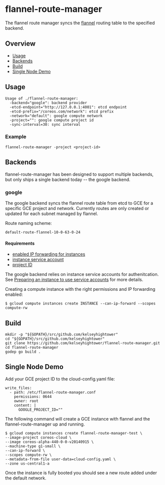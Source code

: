 # flannel-route-manager

The flannel route manager syncs the [flannel](https://github.com/coreos/flannel) routing table to the specified backend.

## Overview

* [Usage](#usage)
* [Backends](#backends)
* [Build](#build)
* [Single Node Demo](#single-node-demo)

## Usage

```
Usage of ./flannel-route-manager:
  -backend="google": backend provider
  -etcd-endpoint="http://127.0.0.1:4001": etcd endpoint
  -etcd-prefix="/coreos.com/network": etcd prefix
  -network="default": google compute network
  -project="": google compute project id
  -sync-interval=30: sync interval
```

### Example

```
flannel-route-manager -project <project-id>
```

## Backends

flannel-route-manager has been designed to support multiple backends, but only ships a single backend today -- the google backend.

### google

The google backend syncs the flannel route table from etcd to GCE for a specific GCE project and network. Currently routes are only created or updated for each subnet managed by flannel.

Route naming scheme:

```
default-route-flannel-10-0-63-0-24
```

#### Requirements

* [enabled IP forwarding for instances](https://developers.google.com/compute/docs/networking#canipforward) 
* [instance service account](https://developers.google.com/compute/docs/authentication#using)
* [project ID](https://developers.google.com/compute/docs/overview#projectids)

The google backend relies on instance service accounts for authenitcation. See [Preparing an instance to use service accounts](https://developers.google.com/compute/docs/authentication#using) for more details.

Creating a compute instance with the right permissions and IP forwarding enabled:

```
$ gcloud compute instances create INSTANCE --can-ip-forward --scopes compute-rw
```

## Build

```
mkdir -p "${GOPATH}/src/github.com/kelseyhightower"
cd "${GOPATH}/src/github.com/kelseyhightower"
git clone https://github.com/kelseyhightower/flannel-route-manager.git
cd flannel-route-manager
godep go build .
```

## Single Node Demo

Add your GCE project ID to the cloud-config.yaml file:

```
write_files:
  - path: /etc/flannel-route-manager.conf
    permissions: 0644
    owner: root
    content: |
      GOOGLE_PROJECT_ID=""
```

The following command will create a GCE instance with flannel and the flannel-route-manager up and running. 

```
$ gcloud compute instances create flannel-route-manager-test \
--image-project coreos-cloud \
--image coreos-alpha-440-0-0-v20140915 \
--machine-type g1-small \
--can-ip-forward \
--scopes compute-rw \
--metadata-from-file user-data=cloud-config.yaml \
--zone us-central1-a
```

Once the instance is fully booted you should see a new route added under the default network.
